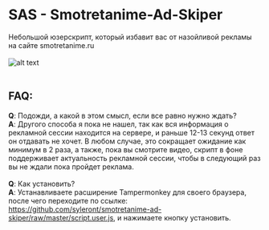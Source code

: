 # SAS - Smotretanime-Ad-Skiper
Небольшой юзерскрипт, который избавит вас от назойливой рекламы на сайте smotretanime.ru
<br>
<br>
![alt text](https://pp.userapi.com/c851320/v851320732/8ac35/xwJ5i8tc_wc.jpg)
<br>
<br>
## FAQ:
**Q**: Подожди, а какой в этом смысл, если все равно нужно ждать?
<br>
**A**: Другого способа я пока не нашел, так как вся информация о рекламной сессии находится на сервере, и раньше 12-13 секунд ответ он отдавать не хочет. В любом случае, это сокращает ожидание как минимум в 2 раза, а также, пока вы смотрите видео, скрипт в фоне поддерживает актуальность рекламной сессии, чтобы в следующий раз вы не ждали пока пройдет реклама.
<br>
<br>
**Q**: Как установить?
<br>
**A**: Устанавливаете расширение Tampermonkey для своего браузера, после чего переходите по ссылке: https://github.com/syleront/smotretanime-ad-skiper/raw/master/script.user.js, и нажимаете кнопку установить.